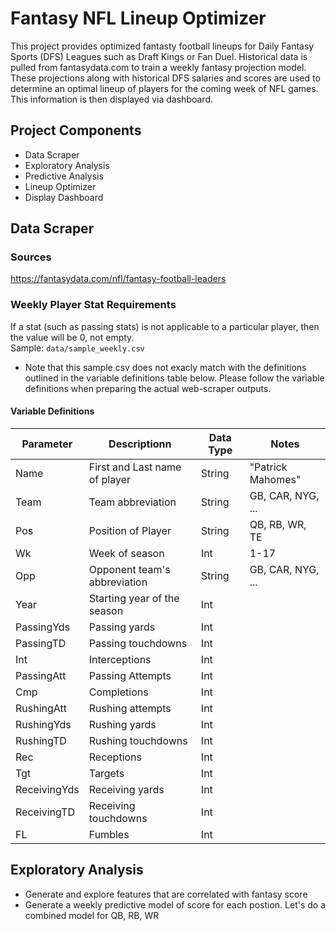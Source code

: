 # Fantasy NFL Lineup Optimizer

This project provides optimized fantasty football lineups for Daily Fantasy Sports (DFS) Leagues such as Draft Kings or Fan Duel. Historical data is pulled from fantasydata.com to train a weekly fantasy projection model. These projections along with historical DFS salaries and scores are used to determine an optimal lineup of players for the coming week of NFL games. This information is then displayed via dashboard.

## Project Components

- Data Scraper
- Exploratory Analysis
- Predictive Analysis
- Lineup Optimizer
- Display Dashboard

## Data Scraper 

### Sources
https://fantasydata.com/nfl/fantasy-football-leaders

### Weekly Player Stat Requirements 
If a stat (such as passing stats) is not applicable to a particular player, then the value will be 0, not empty. <br>
Sample: `data/sample_weekly.csv` 
- Note that this sample csv does not exacly match with the definitions outlined in the variable definitions table below. Please follow the variable definitions when preparing the actual web-scraper outputs. 

#### Variable Definitions
| Parameter             | Descriptionn                  | Data Type | Notes              |
|-----------------------|-------------------------------|-----------|--------------------|
| Name                  | First and Last name of player | String    | "Patrick Mahomes"  |
| Team                  | Team abbreviation             | String    | GB, CAR, NYG, ...  |
| Pos                   | Position of Player            | String    | QB, RB, WR, TE     |
| Wk                    | Week of season                | Int       | 1-17               | 
| Opp                   | Opponent team's abbreviation  | String    | GB, CAR, NYG, ...  |
| Year                  | Starting year of the season   | Int       |                    |
| PassingYds            | Passing yards                 | Int       |                    |
| PassingTD             | Passing touchdowns            | Int       |                    |
| Int                   | Interceptions                 | Int       |                    |
| PassingAtt            | Passing Attempts              | Int       |                    |
| Cmp                   | Completions                   | Int       |                    |
| RushingAtt            | Rushing attempts              | Int       |                    |
| RushingYds            | Rushing yards                 | Int       |                    |
| RushingTD             | Rushing touchdowns            | Int       |                    |
| Rec                   | Receptions                    | Int       |                    |
| Tgt                   | Targets                       | Int       |                    |
| ReceivingYds          | Receiving yards               | Int       |                    |
| ReceivingTD           | Receiving touchdowns          | Int       |                    |
| FL                    | Fumbles                       | Int       |                    |

## Exploratory Analysis
- Generate and explore features that are correlated with fantasy score
- Generate a weekly predictive model of score for each postion. Let's do a combined model for QB, RB, WR 



